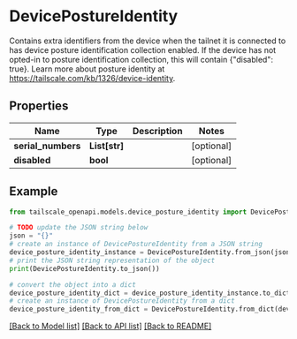 # DevicePostureIdentity

Contains extra identifiers from the device when the tailnet it is connected to has device posture identification collection enabled. If the device has not opted-in to posture identification collection, this will contain {\"disabled\": true}. Learn more about posture identity at https://tailscale.com/kb/1326/device-identity. 

## Properties

Name | Type | Description | Notes
------------ | ------------- | ------------- | -------------
**serial_numbers** | **List[str]** |  | [optional] 
**disabled** | **bool** |  | [optional] 

## Example

```python
from tailscale_openapi.models.device_posture_identity import DevicePostureIdentity

# TODO update the JSON string below
json = "{}"
# create an instance of DevicePostureIdentity from a JSON string
device_posture_identity_instance = DevicePostureIdentity.from_json(json)
# print the JSON string representation of the object
print(DevicePostureIdentity.to_json())

# convert the object into a dict
device_posture_identity_dict = device_posture_identity_instance.to_dict()
# create an instance of DevicePostureIdentity from a dict
device_posture_identity_from_dict = DevicePostureIdentity.from_dict(device_posture_identity_dict)
```
[[Back to Model list]](../README.md#documentation-for-models) [[Back to API list]](../README.md#documentation-for-api-endpoints) [[Back to README]](../README.md)


